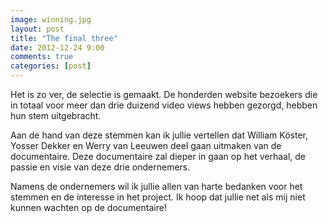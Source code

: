 ```yaml
---
image: winning.jpg
layout: post
title: "The final three"
date: 2012-12-24 9:00
comments: true
categories: [post]
---
```


Het is zo ver, de selectie is gemaakt. De honderden website bezoekers die in totaal voor meer dan drie duizend video views hebben gezorgd, hebben hun stem uitgebracht. 

Aan de hand van deze stemmen kan ik jullie vertellen dat William Köster, Yosser Dekker en Werry van Leeuwen deel gaan uitmaken van de documentaire. Deze documentaire zal dieper in gaan op het verhaal, de passie en visie van deze drie ondernemers.

Namens de ondernemers wil ik jullie allen van harte bedanken voor het stemmen en de interesse in het project. Ik hoop dat jullie net als mij niet kunnen wachten op de documentaire!
